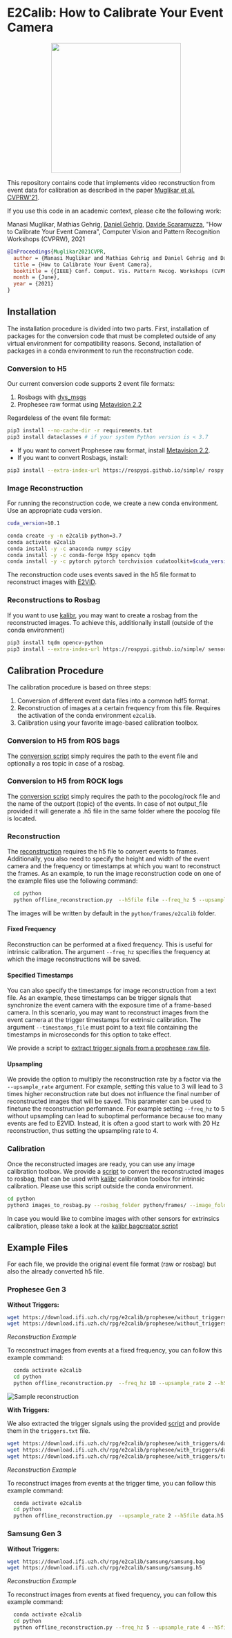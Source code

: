 # E2Calib: How to Calibrate Your Event Camera

<p align="center">
   <img src="http://rpg.ifi.uzh.ch/img/papers/CVPRW21_Muglikar.png" height="300"/>
</p>

This repository contains code that implements video reconstruction from event data for calibration as described in the paper [Muglikar et al. CVPRW'21](http://rpg.ifi.uzh.ch/docs/CVPRW21_Muglikar.pdf).

If you use this code in an academic context, please cite the following work:

Manasi Muglikar, Mathias Gehrig, [Daniel Gehrig](https://danielgehrig18.github.io/), [Davide Scaramuzza](http://rpg.ifi.uzh.ch/people_scaramuzza.html), "How to Calibrate Your Event Camera", Computer Vision and Pattern Recognition Workshops (CVPRW), 2021

```bibtex
@InProceedings{Muglikar2021CVPR,
  author = {Manasi Muglikar and Mathias Gehrig and Daniel Gehrig and Davide Scaramuzza},
  title = {How to Calibrate Your Event Camera},
  booktitle = {{IEEE} Conf. Comput. Vis. Pattern Recog. Workshops (CVPRW)},
  month = {June},
  year = {2021}
}
```

## Installation
The installation procedure is divided into two parts.
First, installation of packages for the conversion code that must be completed outside of any virtual environment for compatibility reasons.
Second, installation of packages in a conda environment to run the reconstruction code.

### Conversion to H5
Our current conversion code supports 2 event file formats:
1. Rosbags with [dvs\_msgs](https://github.com/uzh-rpg/rpg_dvs_ros/tree/master/dvs_msgs)
2. Prophesee raw format using [Metavision 2.2](https://docs.prophesee.ai/2.2.0/installation/index.html)

Regardeless of the event file format:
```bash
pip3 install --no-cache-dir -r requirements.txt
pip3 install dataclasses # if your system Python version is < 3.7
```

* If you want to convert Prophesee raw format, install [Metavision 2.2](https://docs.prophesee.ai/2.2.0/installation/index.html).
* If you want to convert Rosbags, install:

```bash
pip3 install --extra-index-url https://rospypi.github.io/simple/ rospy rosbag
```

### Image Reconstruction
For running the reconstruction code, we create a new conda environment. Use an appropriate cuda version.

```bash
cuda_version=10.1

conda create -y -n e2calib python=3.7
conda activate e2calib
conda install -y -c anaconda numpy scipy
conda install -y -c conda-forge h5py opencv tqdm
conda install -y -c pytorch pytorch torchvision cudatoolkit=$cuda_version

```

The reconstruction code uses events saved in the h5 file format to reconstruct images with [E2VID](http://rpg.ifi.uzh.ch/docs/TPAMI19_Rebecq.pdf).

### Reconstructions to Rosbag
If you want to use [kalibr](https://github.com/ethz-asl/kalibr), you may want to create a rosbag from the reconstructed images.
To achieve this, additionally install (outside of the conda environment)

```bash
pip3 install tqdm opencv-python
pip3 install --extra-index-url https://rospypi.github.io/simple/ sensor-msgs
```

## Calibration Procedure

The calibration procedure is based on three steps:
1. Conversion of different event data files into a common hdf5 format.
2. Reconstruction of images at a certain frequency from this file. Requires the activation of the conda environment `e2calib`.
3. Calibration using your favorite image-based calibration toolbox.

### Conversion to H5 from ROS bags

The [conversion script](https://github.com/uzh-rpg/e2calib/blob/main/python/convert.py) simply requires the path to the event file and optionally a ros topic in case of a rosbag.

### Conversion to H5 from ROCK logs

The [conversion script](https://github.com/uzh-rpg/e2calib/blob/main/python/pocolog_convert.py) simply requires the path to the pocolog/rock file and the name of the outport (topic) of the events. In case of not output_file provided it will generate a .h5 file in the same folder where the pocolog file is located.

### Reconstruction

The [reconstruction](https://github.com/uzh-rpg/e2calib/blob/main/python/offline_reconstruction.py) requires the h5 file to convert events to frames.
Additionally, you also need to specify the height and width of the event camera and the frequency or timestamps at which you want to reconstruct the frames.
As an example, to run the image reconstruction code on one of the example files use the following command:
```bash
  cd python
  python offline_reconstruction.py  --h5file file --freq_hz 5 --upsample_rate 4 --height 480 --width 640 
```

The images will be written by default in the ```python/frames/e2calib``` folder.

#### Fixed Frequency

Reconstruction can be performed at a fixed frequency. This is useful for intrinsic calibration. The argument `--freq_hz` specifies the frequency at which the image reconstructions will be saved.

#### Specified Timestamps

You can also specify the timestamps for image reconstruction from a text file. As an example, these timestamps can be trigger signals that synchronize the event camera with the exposure time of a frame-based camera. In this scenario, you may want to reconstruct images from the event camera at the trigger timestamps for extrinsic calibration. The argument `--timestamps_file` must point to a text file containing the timestamps in microseconds for this option to take effect.

We provide a script to [extract trigger signals from a prophesee raw file](python/extract_triggers_prophesee.py).

#### Upsampling

We provide the option to multiply the reconstruction rate by a factor via the `--upsample_rate` argument. For example, setting this value to 3 will lead to 3 times higher reconstruction rate but does not influence the final number of reconstructed images that will be saved. This parameter can be used to finetune the reconstruction performance. For example setting `--freq_hz` to 5 without upsampling can lead to suboptimal performance because too many events are fed to E2VID. Instead, it is often a good start to work with 20 Hz reconstruction, thus setting the upsampling rate to 4.


### Calibration

Once the reconstructed images are ready, you can use any image calibration toolbox.
We provide a [script](python/images_to_rosbag.py) to convert the reconstructed images to rosbag, that can be used with [kalibr](https://github.com/ethz-asl/kalibr) calibration toolbox for intrinsic calibration. Please use this script outside the conda environment.
```bash
cd python
python3 images_to_rosbag.py --rosbag_folder python/frames/ --image_folder  python/frames/e2calib --image_topic /dvs/image_reconstructed
```

In case you would like to combine images with other sensors for extrinsics calibration, please take a look at the [kalibr bagcreator script](https://github.com/ethz-asl/kalibr/wiki/bag-format#bagcreater) 



## Example Files
For each file, we provide the original event file format (raw or rosbag) but also the already converted h5 file.

### Prophesee Gen 3
**Without Triggers:**
```bash
wget https://download.ifi.uzh.ch/rpg/e2calib/prophesee/without_triggers/data.raw
wget https://download.ifi.uzh.ch/rpg/e2calib/prophesee/without_triggers/data.h5
```
*Reconstruction Example*

To reconstruct images from events at a fixed frequency, you can follow this example command:
```bash
  conda activate e2calib
  cd python
  python offline_reconstruction.py  --freq_hz 10 --upsample_rate 2 --h5file data.h5 --output_folder gen3_no_trigger --height 480 --width 640
```
![Sample reconstruction](img/gen3_no_trigger_0000000001700066000.png?raw=true)

**With Triggers:**

We also extracted the trigger signals using the provided [script](python/extract_triggers_prophesee.py) and provide them in the `triggers.txt` file.
```bash
wget https://download.ifi.uzh.ch/rpg/e2calib/prophesee/with_triggers/data.raw
wget https://download.ifi.uzh.ch/rpg/e2calib/prophesee/with_triggers/data.h5
wget https://download.ifi.uzh.ch/rpg/e2calib/prophesee/with_triggers/triggers.txt
```
*Reconstruction Example*

To reconstruct images from events at the trigger time, you can follow this example command:
```bash
  conda activate e2calib
  cd python
  python offline_reconstruction.py  --upsample_rate 2 --h5file data.h5 --output_folder gen3_with_trigger/ --timestamps_file triggers.txt --height 480 --width 640
```

### Samsung Gen 3
**Without Triggers:**
```bash
wget https://download.ifi.uzh.ch/rpg/e2calib/samsung/samsung.bag
wget https://download.ifi.uzh.ch/rpg/e2calib/samsung/samsung.h5
```
*Reconstruction Example*

To reconstruct images from events at fixed frequency, you can follow this example command:
```bash
  conda activate e2calib
  cd python
  python offline_reconstruction.py --freq_hz 5 --upsample_rate 4 --h5file samsung.h5 --output_folder samsung_gen3 --height 480 --width 640
```

